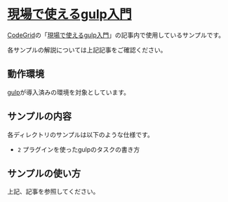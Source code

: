 # [現場で使えるgulp入門](https://app.codegrid.net/series/2014-gulp)

[CodeGrid](http://www.codegrid.net/)の「[現場で使えるgulp入門](https://app.codegrid.net/series/2014-gulp)」の記事内で使用しているサンプルです。

各サンプルの解説については上記記事をご確認ください。

## 動作環境

[gulp](http://gulpjs.com/)が導入済みの環境を対象としています。

## サンプルの内容


各ディレクトリのサンプルは以下のような仕様です。

- `2` プラグインを使ったgulpのタスクの書き方


## サンプルの使い方

上記、記事を参照してください。
